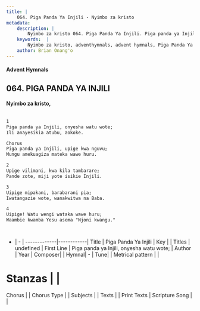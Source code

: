 ```yaml
---
title: |
    064. Piga Panda Ya Injili - Nyimbo za kristo
metadata:
    description: |
        Nyimbo za kristo 064. Piga Panda Ya Injili. Piga panda ya Injili, onyesha watu wote; Ili anayesikia atubu, aokoke.  Chorus Piga panda ya Injili, upige kwa nguvu; Mungu amekuagiza mateka wawe huru.  
    keywords:  |
        Nyimbo za kristo, adventhymnals, advent hymnals, Piga Panda Ya Injili, Piga panda ya Injili, onyesha watu wote;. 
    author: Brian Onang'o
---
```


#### Advent Hymnals
## 064. PIGA PANDA YA INJILI
####  Nyimbo za kristo,

```txt

1
Piga panda ya Injili, onyesha watu wote;
Ili anayesikia atubu, aokoke.

Chorus
Piga panda ya Injili, upige kwa nguvu;
Mungu amekuagiza mateka wawe huru.

2
Upige vilimani, kwa kila tambarare;
Pande zote, miji yote isikie Injili.

3
Uipige mipakani, barabarani pia;
Iwatangazie wote, wanakwitwa na Baba.

4
Uipige! Watu wengi wataka wawe huru;
Waambie kwamba Yesu asema "Njoni kwangu."




```

- |   -  |
-------------|------------|
Title | Piga Panda Ya Injili |
Key |  |
Titles | undefined |
First Line | Piga panda ya Injili, onyesha watu wote; |
Author | 
Year | 
Composer| |
Hymnal|  - |
Tune|  |
Metrical pattern | |
# Stanzas |  |
Chorus |  |
Chorus Type |  |
Subjects | |
Texts |  |
Print Texts | 
Scripture Song |  |
    
